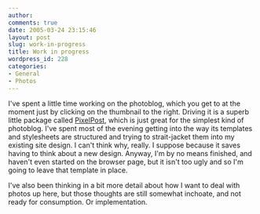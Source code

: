 ```yaml
---
author:
comments: true
date: 2005-03-24 23:15:46
layout: post
slug: work-in-progress
title: Work in progress
wordpress_id: 228
categories:
- General
- Photos
---
```


I've spent a little time working on the photoblog, which you get to at the moment just by clicking on the thumbnail to the right. Driving it is a superb little package called [PixelPost](http://pixelpost.org/), which is just great for the simplest kind of photoblog. I've spent most of the evening getting into the way its templates and stylesheets are structured and trying to strait-jacket them into my existing site design. I can't think why, really. I suppose because it saves having to think about a new design. Anyway, I'm by no means finished, and haven't even started on the browser page, but it isn't too ugly and so I'm going to leave that template in place.

I've also been thinking in a bit more detail about how I want to deal with photos up here, but those thoughts are still somewhat inchoate, and not ready for consumption. Or implementation.
